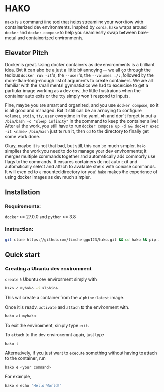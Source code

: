 # HAKO
`hako` is a command line tool that helps streamline your workflow with containerized dev environments. Inspired by `conda`, `hako` wraps around `docker` and `docker-compose` to help you seamlessly swap between bare-metal and containerized environments.

## Elevator Pitch
Docker is great. Using docker containers as dev environments is a brilliant idea. But it can also be a just a little bit annoying -- we all go through the tedious `docker run -it`'s, the `--user`'s, the `--volumes ./:`, followed by the more-than-long-enough list of arguments to create containers. We are all familiar with the small mental gymnatistics we had to excercise to get a partiular image working as a dev env, the little frustraions when the container auto exits or the `tty` simply won't respond to inputs.

Fine, maybe you are smart and organized, and you use `docker compose`, so it is all good and managed. But it still can be an annoying to configure `volumes`, `stdin`, `tty`, `user` everytime in the yaml, oh and don't forget to put a `/bin/bash -c "sleep infinity"` in the command to keep the container alive! After all the work, you still have to run `docker compose up -d && docker exec -it <name> /bin/bash` just to run it, then `cd` to the directory to finally get some work done. 

Okay, maybe it is not that bad, but still, this can be much simpler. `hako` simplies the work you need to do to manage your dev environments; it merges multiple commands together and automatically add commonly use flags to the commands. It ensures containers do not auto exit and automatically select and attach to available shells with concise commands. It will even cd to a mounted directory for you! `hako` makes the experience of using docker images as dev much simpler. 
## Installation
### Requirements:
`docker` >= 27.0.0 and `python` >= 3.8

### Instruction:
```bash
git clone https://github.com/timchenggu123/hako.git && cd hako && pip install .
```

## Quick start
### Creating a Ubuntu dev environment
`create` a Ubuntu dev environment simply with
```bash
hako c myhako -i alphine
```
This will create a container from the `alphine:latest` image.

Once it is ready, `activate` and `attach` to the environment with.
```bash
hako at myhako
```
To exit the environment, simply type `exit`. 

To `attach` to the dev environemnt again, just type
```bash
hako t
```
Alternatively, if you just want to `execute` something without having to attach to the container, run
```bash
hako e <your command>
```
For example,
```bash
hako e echo "Hello World!"
```
